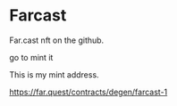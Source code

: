 # Farcast
Far.cast nft on the github.

go to mint it

This is my mint address.

https://far.quest/contracts/degen/farcast-1
